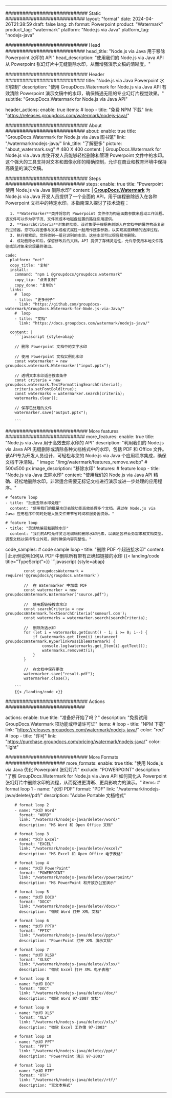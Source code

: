 
---
############################# Static ############################
layout: "format"
date:  2024-04-26T21:38:59
draft: false
lang: zh
format: Powerpoint
product: "Watermark"
product_tag: "watermark"
platform: "Node.js via Java"
platform_tag: "nodejs-java"

############################# Head ############################
head_title: "Node.js via Java 用于移除 Powerpoint 水印的 API"
head_description: "使用我们的 Node.js via Java API 从 Powerpoint 张幻灯片中无缝删除水印，从而增强演示文稿的清晰度。"

############################# Header ############################
title: "Node.js via Java Powerpoint 水印控制" 
description: "使用 GroupDocs.Watermark for Node.js via Java API 有效清除 Powerpoint 演示文稿中的水印，确保畅通无阻的专业幻灯片视觉效果。"
subtitle: "GroupDocs.Watermark for Node.js via Java API" 

header_actions:
  enable: true
  items:
    #  loop
    - title: "免费 NPM 下载"
      link: "https://releases.groupdocs.com/watermark/nodejs-java/"
      
############################# About ############################
about:
    enable: true
    title: "GroupDocs.Watermark for Node.js via Java 图书馆"
    link: "/watermark/nodejs-java/"
    link_title: "了解更多"
    picture: "about_watermark.svg" # 480 X 400
    content: |
       GroupDocs.Watermark for Node.js via Java 库使开发人员能够轻松删除和管理 Powerpoint 文件中的水印。这个强大的工具支持对文本和图像水印的精确控制，允许在商业和教育环境中保持高质量的演示文稿。

############################# Steps ############################
steps:
    enable: true
    title: "Powerpoint 使用 Node.js via Java 删除水印"
    content: |
      **[GroupDocs.Watermark](https://products.groupdocs.com/watermark/nodejs-java/)** 为 Node.js via Java 开发人员提供了一个全面的 API，用于编程删除嵌入在各种 Powerpoint 文档中的特定水印。本指南深入探讨了技术流程：
      
      1. **Watermarker**类并将您的 Powerpoint 文件作为构造函数参数来启动工作流程。该文件可以作为字节流、文件流或本地磁盘位置的路径引用提供。
      2. **SearchCriteria**对象的功能。该对象便于根据先前嵌入在文档中的属性构造复杂的过滤器。您可以将图像与文本或格式属性一起用作搜索参数，以实现高度精细的选择过程。
      3. 执行搜索后，您将收到一组已识别的水印。这些水印可以很容易地删除。
      4. 成功删除水印后，保留修改后的文档。API 提供了存储灵活性，允许您使用本地文件路径或流对象来实现最终输出。
   
    code:
      platform: "net"
      copy_title: "复制"
      install:
        command: "npm i @groupdocs/groupdocs.watermark"
        copy_tip: "点击复制"
        copy_done: "复制的"
      links:
        #  loop
        - title: "更多例子"
          link: "https://github.com/groupdocs-watermark/GroupDocs.Watermark-for-Node.js-via-Java/"
        #  loop
        - title: "文档"
          link: "https://docs.groupdocs.com/watermark/nodejs-java/"
          
      content: |
        ```javascript {style=abap}

        // 删除 Powerpoint 文档中的文字水印

        // 使用 Powerpoint 文档实例化水印
        const watermarker = new groupdocs.watermark.Watermarker("input.pptx");
        
        // 透明文本水印适合搜索条件
        const criteria = new groupdocs.watermark.TextFormattingSearchCriteria();
        criteria.setFontBold(true);
        const watermarks = watermarker.search(criteria);
        watermarks.clear();

        // 保存已处理的文件
        watermarker.save("output.pptx");
        
        ```            

############################# More features ############################
more_features:
  enable: true
  title: "Node.js via Java 用于高效去除水印的 API"
  description: "利用我们的 Node.js via Java API 无缝删除或清除各种文档格式中的水印，包括 PDF 和 Office 文件。该API专为开发人员设计，可轻松与您的 Node.js via Java 个应用程序集成，确保文档干净清晰。"
  image: "/img/watermark/features_remove.webp" # 500x500 px
  image_description: "移除水印"
  features:
    # feature loop
    - title: "Node.js via Java 去除水印"
      content: "使用我们的 Node.js via Java API 精确、轻松地删除水印。非常适合需要无标记文档进行演示或进一步处理的应用程序。"

    # feature loop
    - title: "批量去除水印处理"
      content: "使用我们的批量水印去除功能高效处理多个文档。通过在 Node.js via Java 应用程序中同时处理大批文件来节省时间和服务器资源。"

    # feature loop
    - title: "灵活地编辑和删除水印"
      content: "我们的API允许灵活地编辑和删除水印元素，以满足各种业务需求和文档类型。调整文档以保持专业外观，同时确保内容完整性。"
      
  code_samples:
    # code sample loop
    - title: "删除 PDF 个超链接水印"
      content: |
        此示例说明如何从 PDF 中删除所有带有正确超链接的水印
        {{< landing/code title="TypeScript">}}
        ```javascript {style=abap}
        
            const groupdocsWatermark = require('@groupdocs/groupdocs.watermark')

            //  在 Watermarker 中加载 PDF
            const watermarker = new groupdocsWatermark.Watermarker("source.pdf");

            //  使用超链接搜索水印
            const searchCriteria = new groupdocsWatermark.TextSearchCriteria('someurl.com');
            const watermarks = watermarker.search(searchCriteria);
  
            //  删除所选水印
            for (let i = watermarks.getCount() - 1; i >= 0; i--) {
                if (watermarks.get_Item(i) instanceof groupdocsWatermark.HyperlinkPossibleWatermark) {
                    console.log(watermarks.get_Item(i).getText());
                    watermarks.removeAt(i);
                }
            }

            //  在文档中保存更改
            watermarker.save("result.pdf");
            watermarker.close();

        ```
        {{< /landing/code >}}


############################# Actions ############################

actions:
  enable: true
  title: "准备好开始了吗？"
  description: "免费试用 GroupDocs.Watermark 项功能或申请许可证"
  items:
    #  loop
    - title: "NPM 下载"
      link: "https://releases.groupdocs.com/watermark/nodejs-java/"
      color: "red"
        #  loop
    - title: "许可"
      link: "https://purchase.groupdocs.com/pricing/watermark/nodejs-java/"
      color: "light"


############################# More Formats #####################
more_formats:
    enable: true
    title: "使用 Node.js via Java 优化 Powerpoint 张幻灯片"
    exclude: "POWERPOINT"
    description: "了解 GroupDocs.Watermark for Node.js via Java API 如何简化从 Powerpoint 张幻灯片中删除水印的流程，从而促进更清晰、更具影响力的演示。"
    items: 
        # format loop 1
        - name: "水印 PDF"
          format: "PDF"
          link: "/watermark/nodejs-java/delete//pdf/"
          description: "Adobe Portable 文档格式"

        # format loop 2
        - name: "水印 Word"
          format: "WORD"
          link: "/watermark/nodejs-java/delete//word/"
          description: "MS Word 和 Open Office 文档"
          
        # format loop 3
        - name: "水印 Excel"
          format: "EXCEL"
          link: "/watermark/nodejs-java/delete//excel/"
          description: "MS Excel 和 Open Office 电子表格"

        # format loop 4
        - name: "水印 PowerPoint"
          format: "POWERPOINT"
          link: "/watermark/nodejs-java/delete//powerpoint/"
          description: "MS PowerPoint 和开放办公室演示"

        # format loop 5
        - name: "水印 DOCX"
          format: "DOCX"
          link: "/watermark/nodejs-java/delete//docx/"
          description: "微软 Word 打开 XML 文档"
          
        # format loop 6
        - name: "水印 PPTX"
          format: "PPTX"
          link: "/watermark/nodejs-java/delete//pptx/"
          description: "PowerPoint 打开 XML 演示文稿"
          
        # format loop 7
        - name: "水印 XLSX"
          format: "XLSX"
          link: "/watermark/nodejs-java/delete//xlsx/"
          description: "微软 Excel 打开 XML 电子表格"

        # format loop 8
        - name: "水印 DOC"
          format: "DOC"
          link: "/watermark/nodejs-java/delete//doc/"
          description: "微软 Word 97-2007 文档"

        # format loop 9
        - name: "水印 XLS"
          format: "XLS"
          link: "/watermark/nodejs-java/delete//xls/"
          description: "微软 Excel 工作簿 97-2003"

        # format loop 10
        - name: "水印 PPT"
          format: "PPT"
          link: "/watermark/nodejs-java/delete//ppt/"
          description: "PowerPoint 演示 97-2003"

        # format loop 11
        - name: "水印 RTF"
          format: "RTF"
          link: "/watermark/nodejs-java/delete//rtf/"
          description: "富文本格式"

---